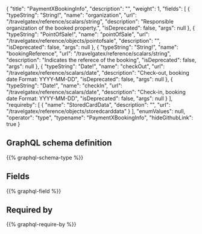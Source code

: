 {
  "title": "PaymentXBookingInfo",
  "description": "",
  "weight": 1,
  "fields": [
    {
      "typeString": "String!",
      "name": "organization",
      "url": "/travelgatex/reference/scalars/string",
      "description": "Responsible organization of the booked property.",
      "isDeprecated": false,
      "args": null
    },
    {
      "typeString": "PointOfSale!",
      "name": "pointOfSale",
      "url": "/travelgatex/reference/objects/pointofsale",
      "description": "",
      "isDeprecated": false,
      "args": null
    },
    {
      "typeString": "String!",
      "name": "bookingReference",
      "url": "/travelgatex/reference/scalars/string",
      "description": "Indicates the referece of the booking",
      "isDeprecated": false,
      "args": null
    },
    {
      "typeString": "Date!",
      "name": "checkOut",
      "url": "/travelgatex/reference/scalars/date",
      "description": "Check-out, booking date Format: YYYY-MM-DD",
      "isDeprecated": false,
      "args": null
    },
    {
      "typeString": "Date!",
      "name": "checkIn",
      "url": "/travelgatex/reference/scalars/date",
      "description": "Check-in, booking date Format: YYYY-MM-DD",
      "isDeprecated": false,
      "args": null
    }
  ],
  "requireby": [
    {
      "name": "StoredCardData",
      "description": "",
      "url": "/travelgatex/reference/objects/storedcarddata"
    }
  ],
  "enumValues": null,
  "operator": "type",
  "typename": "PaymentXBookingInfo",
  "hideGithubLink": true
}
## GraphQL schema definition

{{% graphql-schema-type %}}

## Fields

{{% graphql-field %}}

## Required by

{{% graphql-require-by %}}
